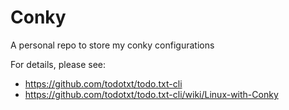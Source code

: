 # Conky
A personal repo to store my conky configurations

For details, please see:
- https://github.com/todotxt/todo.txt-cli
- https://github.com/todotxt/todo.txt-cli/wiki/Linux-with-Conky
